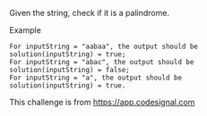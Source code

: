 Given the string, check if it is a palindrome.

Example

    For inputString = "aabaa", the output should be
    solution(inputString) = true;
    For inputString = "abac", the output should be
    solution(inputString) = false;
    For inputString = "a", the output should be
    solution(inputString) = true.

This challenge is from https://app.codesignal.com
